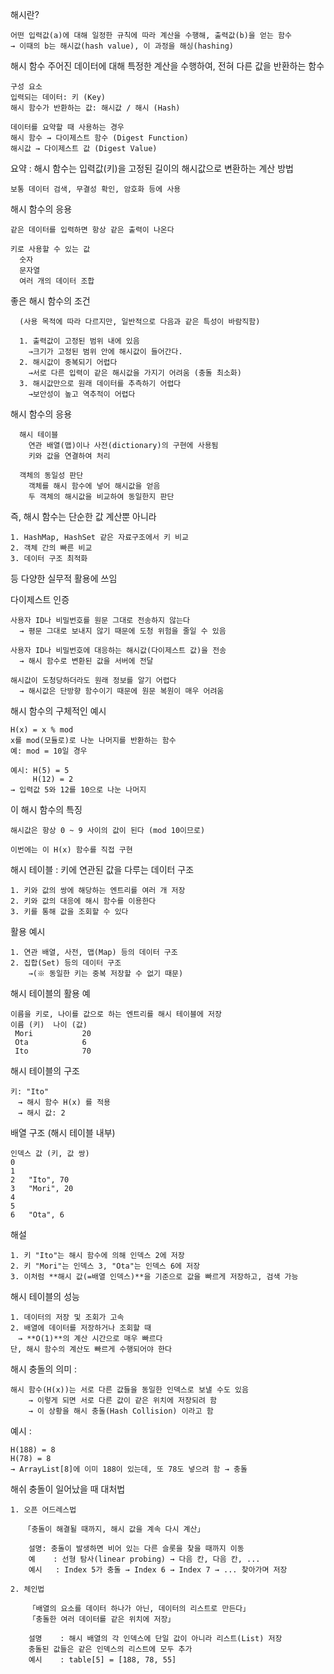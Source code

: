 해시란?


    어떤 입력값(a)에 대해 일정한 규칙에 따라 계산을 수행해, 출력값(b)을 얻는 함수 
    → 이때의 b는 해시값(hash value), 이 과정을 해싱(hashing)


해시 함수
    주어진 데이터에 대해 특정한 계산을 수행하여, 전혀 다른 값을 반환하는 함수
    
    구성 요소
    입력되는 데이터: 키 (Key)
    해시 함수가 반환하는 값: 해시값 / 해시 (Hash)

    데이터를 요약할 때 사용하는 경우
    해시 함수 → 다이제스트 함수 (Digest Function)
    해시값 → 다이제스트 값 (Digest Value)


요약 : 해시 함수는 입력값(키)을 고정된 길이의 해시값으로 변환하는 계산 방법
  
    보통 데이터 검색, 무결성 확인, 암호화 등에 사용


  해시 함수의 응용

    같은 데이터를 입력하면 항상 같은 출력이 나온다

    키로 사용할 수 있는 값
      숫자
      문자열
      여러 개의 데이터 조합

  좋은 해시 함수의 조건
    
      (사용 목적에 따라 다르지만, 일반적으로 다음과 같은 특성이 바람직함)

      1. 출력값이 고정된 범위 내에 있음
        →크기가 고정된 범위 안에 해시값이 들어간다.
      2. 해시값이 중복되기 어렵다
        →서로 다른 입력이 같은 해시값을 가지기 어려움 (충돌 최소화)
      3. 해시값만으로 원래 데이터를 추측하기 어렵다
        →보안성이 높고 역추적이 어렵다

  해시 함수의 응용
  
      해시 테이블
        연관 배열(맵)이나 사전(dictionary)의 구현에 사용됨
        키와 값을 연결하여 처리

      객체의 동일성 판단
        객체를 해시 함수에 넣어 해시값을 얻음
        두 객체의 해시값을 비교하여 동일한지 판단

  즉, 해시 함수는 단순한 값 계산뿐 아니라
  
    1. HashMap, HashSet 같은 자료구조에서 키 비교
    2. 객체 간의 빠른 비교
    3. 데이터 구조 최적화
 
  등 다양한 실무적 활용에 쓰임

  다이제스트 인증

    
    사용자 ID나 비밀번호를 원문 그대로 전송하지 않는다
      → 평문 그대로 보내지 않기 때문에 도청 위험을 줄일 수 있음
    
    사용자 ID나 비밀번호에 대응하는 해시값(다이제스트 값)을 전송
      → 해시 함수로 변환된 값을 서버에 전달
    
    해시값이 도청당하더라도 원래 정보를 알기 어렵다
      → 해시값은 단방향 함수이기 때문에 원문 복원이 매우 어려움

  해시 함수의 구체적인 예시
    
    
    H(x) = x % mod
    x를 mod(모듈로)로 나눈 나머지를 반환하는 함수
    예: mod = 10일 경우

    예시: H(5) = 5
         H(12) = 2
    → 입력값 5와 12를 10으로 나눈 나머지

  이 해시 함수의 특징

  
    해시값은 항상 0 ~ 9 사이의 값이 된다 (mod 10이므로)
    
    이번에는 이 H(x) 함수를 직접 구현

해시 테이블 : 키에 연관된 값을 다루는 데이터 구조

    1. 키와 값의 쌍에 해당하는 엔트리를 여러 개 저장
    2. 키와 값의 대응에 해시 함수를 이용한다
    3. 키를 통해 값을 조회할 수 있다

활용 예시

    1. 연관 배열, 사전, 맵(Map) 등의 데이터 구조
    2. 집합(Set) 등의 데이터 구조
        →(※ 동일한 키는 중복 저장할 수 없기 때문)

해시 테이블의 활용 예

    이름을 키로, 나이를 값으로 하는 엔트리를 해시 테이블에 저장
    이름 (키)	나이 (값)
     Mori	        20
     Ota	        6
     Ito	        70

 해시 테이블의 구조
    
    키: "Ito"
    　→ 해시 함수 H(x) 를 적용
    　→ 해시 값: 2
     
배열 구조 (해시 테이블 내부)

    인덱스	값 (키, 값 쌍)
    0	
    1	
    2	"Ito", 70
    3	"Mori", 20
    4	
    5	
    6	"Ota", 6

해설

    1. 키 "Ito"는 해시 함수에 의해 인덱스 2에 저장
    2. 키 "Mori"는 인덱스 3, "Ota"는 인덱스 6에 저장
    3. 이처럼 **해시 값(=배열 인덱스)**을 기준으로 값을 빠르게 저장하고, 검색 가능

해시 테이블의 성능

    1. 데이터의 저장 및 조회가 고속
    2. 배열에 데이터를 저장하거나 조회할 때
    　→ **O(1)**의 계산 시간으로 매우 빠르다
    단, 해시 함수의 계산도 빠르게 수행되어야 한다

해시 충돌의 의미 : 

    해시 함수(H(x))는 서로 다른 값들을 동일한 인덱스로 보낼 수도 있음
        → 이렇게 되면 서로 다른 값이 같은 위치에 저장되려 함
        → 이 상황을 해시 충돌(Hash Collision) 이라고 함


예시 :       

    H(188) = 8  
    H(78) = 8
    → ArrayList[8]에 이미 188이 있는데, 또 78도 넣으려 함 → 충돌


해쉬 충돌이 일어났을 때 대처법


    1. 오픈 어드레스법
   
       「충돌이 해결될 때까지, 해시 값을 계속 다시 계산」
       
        설명: 충돌이 발생하면 비어 있는 다른 슬롯을 찾을 때까지 이동
        예    : 선형 탐사(linear probing) → 다음 칸, 다음 칸, ...
        예시   : Index 5가 충돌 → Index 6 → Index 7 → ... 찾아가며 저장
            
    2. 체인법
    
        「배열의 요소를 데이터 하나가 아닌, 데이터의 리스트로 만든다」
        「충돌한 여러 데이터를 같은 위치에 저장」

        설명    : 해시 배열의 각 인덱스에 단일 값이 아니라 리스트(List) 저장    
        충돌된 값들은 같은 인덱스의 리스트에 모두 추가
        예시    : table[5] = [188, 78, 55]
